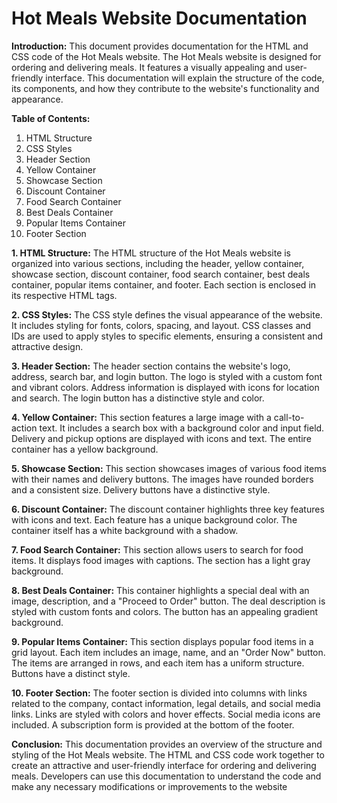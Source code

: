 <h1>Hot Meals Website Documentation</h1>

<strong>Introduction:</strong>
This document provides documentation for the HTML and CSS code of the Hot Meals website. The Hot Meals website is designed for ordering and delivering meals. It features a visually appealing and user-friendly interface. This documentation will explain the structure of the code, its components, and how they contribute to the website's functionality and appearance.

<strong>Table of Contents:</strong>
1.	HTML Structure
2.	CSS Styles
3.	Header Section
4.	Yellow Container
5.	Showcase Section
6.	Discount Container
7.	Food Search Container
8.	Best Deals Container
9.	Popular Items Container
10.	Footer Section

    
<strong>1. HTML Structure:</strong>
The HTML structure of the Hot Meals website is organized into various sections, including the header, yellow container, showcase section, discount container, food search container, best deals container, popular items container, and footer. Each section is enclosed in its respective HTML tags.

<strong>2. CSS Styles:</strong>
The CSS style defines the visual appearance of the website. It includes styling for fonts, colors, spacing, and layout. CSS classes and IDs are used to apply styles to specific elements, ensuring a consistent and attractive design.

<strong>3. Header Section:</strong>
The header section contains the website's logo, address, search bar, and login button. The logo is styled with a custom font and vibrant colors. Address information is displayed with icons for location and search. The login button has a distinctive style and color.

<strong>4. Yellow Container:</strong>
This section features a large image with a call-to-action text. It includes a search box with a background color and input field. Delivery and pickup options are displayed with icons and text. The entire container has a yellow background.

<strong>5. Showcase Section:</strong>
This section showcases images of various food items with their names and delivery buttons. The images have rounded borders and a consistent size. Delivery buttons have a distinctive style.

<strong>6. Discount Container:</strong>
The discount container highlights three key features with icons and text. Each feature has a unique background color. The container itself has a white background with a shadow.

<strong>7. Food Search Container:</strong>
This section allows users to search for food items. It displays food images with captions. The section has a light gray background.

<strong>8. Best Deals Container:</strong>
This container highlights a special deal with an image, description, and a "Proceed to Order" button. The deal description is styled with custom fonts and colors. The button has an appealing gradient background.

<strong>9. Popular Items Container:</strong>
This section displays popular food items in a grid layout. Each item includes an image, name, and an "Order Now" button. The items are arranged in rows, and each item has a uniform structure. Buttons have a distinct style.

<strong>10. Footer Section:</strong>
The footer section is divided into columns with links related to the company, contact information, legal details, and social media links. Links are styled with colors and  hover effects. Social media icons are included. A subscription form is provided at the bottom of the footer.

<strong>Conclusion:</strong>
This documentation provides an overview of the structure and styling of the Hot Meals website. The HTML and CSS code work together to create an attractive and user-friendly interface for ordering and delivering meals. Developers can use this documentation to understand the code and make any necessary modifications or improvements to the website
